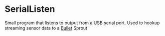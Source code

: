 # SerialListen

Small program that listens to output from a USB serial port. 
Used to hookup streaming sensor data to a [Bullet](https://yahoo.github.io/bullet-docs/) Sprout

